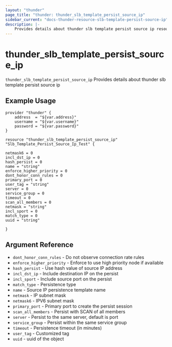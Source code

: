 ```yaml
---
layout: "thunder"
page_title: "thunder: thunder_slb_template_persist_source_ip"
sidebar_current: "docs-thunder-resource-slb-template-persist-source-ip"
description: |-
	Provides details about thunder slb template persist source ip resource for A10
---
```


# thunder\_slb\_template\_persist\_source\_ip

`thunder_slb_template_persist_source_ip` Provides details about thunder slb template persist source ip
## Example Usage


```hcl
provider "thunder" {
    address  = "${var.address}"
    username = "${var.username}"  
    password = "${var.password}"
}

resource "thunder_slb_template_persist_source_ip" "Slb_Template_Persist_Source_Ip_Test" {

netmask6 = 0
incl_dst_ip = 0
hash_persist = 0
name = "string"
enforce_higher_priority = 0
dont_honor_conn_rules = 0
primary_port = 0
user_tag = "string"
server = 0
service_group = 0
timeout = 0
scan_all_members = 0
netmask = "string"
incl_sport = 0
match_type = 0
uuid = "string"
 
}
```

## Argument Reference

* `dont_honor_conn_rules` - Do not observe connection rate rules
* `enforce_higher_priority` - Enforce to use high priority node if available
* `hash_persist` - Use hash value of source IP address
* `incl_dst_ip` - Include destination IP on the persist
* `incl_sport` - Include source port on the persist
* `match_type` - Persistence type
* `name` - Source IP persistence template name
* `netmask` - IP subnet mask
* `netmask6` - IPV6 subnet mask
* `primary_port` - Primary port to create the persist session
* `scan_all_members` - Persist with SCAN of all members
* `server` - Persist to the same server, default is port
* `service_group` - Persist within the same service group
* `timeout` - Persistence timeout (in minutes)
* `user_tag` - Customized tag
* `uuid` - uuid of the object

